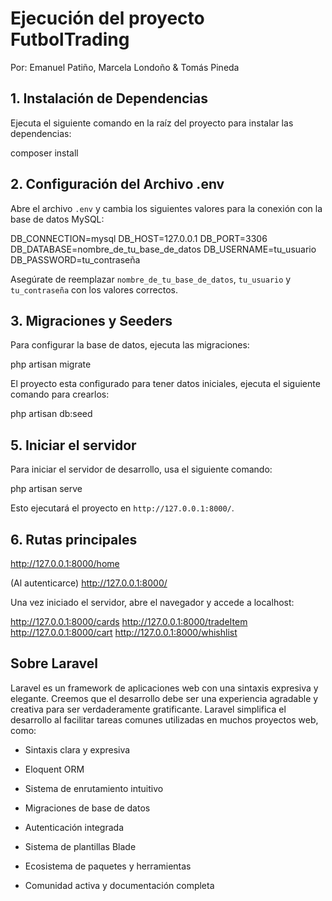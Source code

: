 # Ejecución del proyecto FutbolTrading

Por: Emanuel Patiño, Marcela Londoño & Tomás Pineda

## 1. Instalación de Dependencias

Ejecuta el siguiente comando en la raíz del proyecto para instalar las dependencias:

composer install

## 2. Configuración del Archivo .env

Abre el archivo `.env` y cambia los siguientes valores para la conexión con la base de datos MySQL:

DB_CONNECTION=mysql
DB_HOST=127.0.0.1
DB_PORT=3306
DB_DATABASE=nombre_de_tu_base_de_datos
DB_USERNAME=tu_usuario
DB_PASSWORD=tu_contraseña

Asegúrate de reemplazar `nombre_de_tu_base_de_datos`, `tu_usuario` y `tu_contraseña` con los valores correctos.


## 3. Migraciones y Seeders

Para configurar la base de datos, ejecuta las migraciones:

php artisan migrate

El proyecto esta configurado para tener datos iniciales, ejecuta el siguiente comando para crearlos:

php artisan db:seed


## 5. Iniciar el servidor

Para iniciar el servidor de desarrollo, usa el siguiente comando:

php artisan serve

Esto ejecutará el proyecto en `http://127.0.0.1:8000/`.


## 6. Rutas principales

http://127.0.0.1:8000/home

(Al autenticarce)
http://127.0.0.1:8000/

Una vez iniciado el servidor, abre el navegador y accede a localhost:

http://127.0.0.1:8000/cards
http://127.0.0.1:8000/tradeItem
http://127.0.0.1:8000/cart
http://127.0.0.1:8000/whishlist


## Sobre Laravel

Laravel es un framework de aplicaciones web con una sintaxis expresiva y elegante. Creemos que el desarrollo debe ser una experiencia agradable y creativa para ser verdaderamente gratificante. 
Laravel simplifica el desarrollo al facilitar tareas comunes utilizadas en muchos proyectos web, como:

- Sintaxis clara y expresiva

- Eloquent ORM

- Sistema de enrutamiento intuitivo

- Migraciones de base de datos

- Autenticación integrada

- Sistema de plantillas Blade

- Ecosistema de paquetes y herramientas

- Comunidad activa y documentación completa

